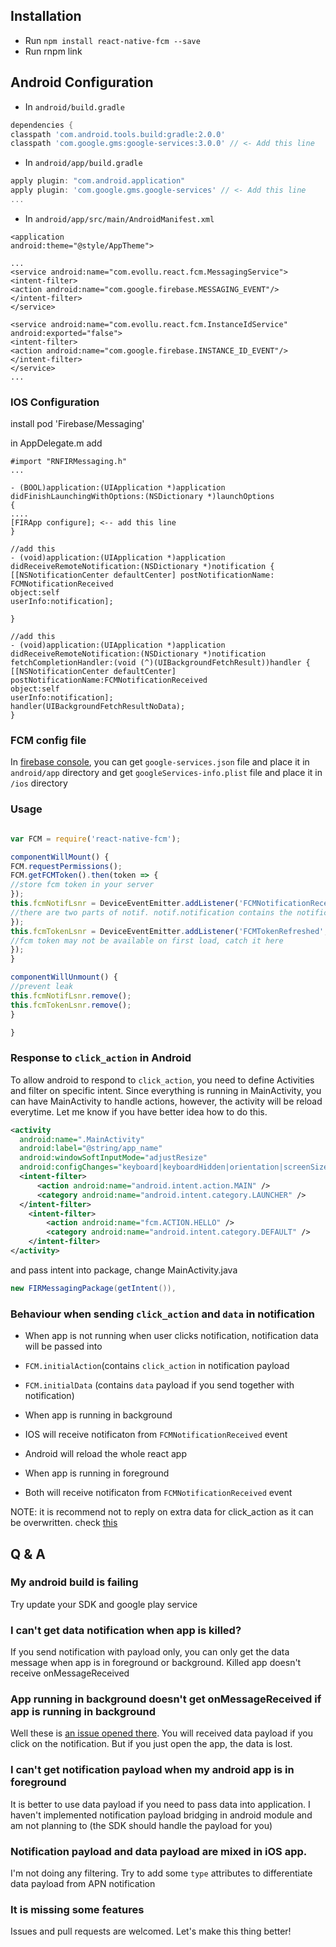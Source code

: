 ## Installation

- Run `npm install react-native-fcm --save`
- Run rnpm link

## Android Configuration

- In `android/build.gradle`
```gradle
dependencies {
classpath 'com.android.tools.build:gradle:2.0.0'
classpath 'com.google.gms:google-services:3.0.0' // <- Add this line
```

- In `android/app/build.gradle`
```gradle
apply plugin: "com.android.application"
apply plugin: 'com.google.gms.google-services' // <- Add this line
...
```

- In `android/app/src/main/AndroidManifest.xml`

```
<application
android:theme="@style/AppTheme">

...
<service android:name="com.evollu.react.fcm.MessagingService">
<intent-filter>
<action android:name="com.google.firebase.MESSAGING_EVENT"/>
</intent-filter>
</service>

<service android:name="com.evollu.react.fcm.InstanceIdService" android:exported="false">
<intent-filter>
<action android:name="com.google.firebase.INSTANCE_ID_EVENT"/>
</intent-filter>
</service>
...
```

### IOS Configuration

install pod 'Firebase/Messaging'

in AppDelegate.m add
```
#import "RNFIRMessaging.h"
...

- (BOOL)application:(UIApplication *)application didFinishLaunchingWithOptions:(NSDictionary *)launchOptions
{
....
[FIRApp configure]; <-- add this line
}

//add this
- (void)application:(UIApplication *)application didReceiveRemoteNotification:(NSDictionary *)notification {
[[NSNotificationCenter defaultCenter] postNotificationName: FCMNotificationReceived
object:self
userInfo:notification];

}

//add this
- (void)application:(UIApplication *)application didReceiveRemoteNotification:(NSDictionary *)notification fetchCompletionHandler:(void (^)(UIBackgroundFetchResult))handler {
[[NSNotificationCenter defaultCenter] postNotificationName:FCMNotificationReceived
object:self
userInfo:notification];
handler(UIBackgroundFetchResultNoData);
}
```


### FCM config file
In [firebase console](https://console.firebase.google.com/), you can get `google-services.json` file and place it in `android/app` directory and get `googleServices-info.plist` file and place it in `/ios` directory

### Usage

```javascript

var FCM = require('react-native-fcm');

componentWillMount() {
FCM.requestPermissions();
FCM.getFCMToken().then(token => {
//store fcm token in your server
});
this.fcmNotifLsnr = DeviceEventEmitter.addListener('FCMNotificationReceived', (notif) => {
//there are two parts of notif. notif.notification contains the notification payload, notif.data contains data payload
});
this.fcmTokenLsnr = DeviceEventEmitter.addListener('FCMTokenRefreshed', (token) => {
//fcm token may not be available on first load, catch it here
});
}

componentWillUnmount() {
//prevent leak
this.fcmNotifLsnr.remove();
this.fcmTokenLsnr.remove();
}

}
```

### Response to `click_action` in Android
To allow android to respond to `click_action`, you need to define Activities and filter on specific intent. Since everything is running in MainActivity, you can have MainActivity to handle actions, however, the activity will be reload everytime. Let me know if you have better idea how to do this.
```xml
<activity
  android:name=".MainActivity"
  android:label="@string/app_name"
  android:windowSoftInputMode="adjustResize"
  android:configChanges="keyboard|keyboardHidden|orientation|screenSize">
  <intent-filter>
      <action android:name="android.intent.action.MAIN" />
      <category android:name="android.intent.category.LAUNCHER" />
  </intent-filter>
    <intent-filter>                                                       <--add this line
        <action android:name="fcm.ACTION.HELLO" />                        <--add this line, name should matche click_action
        <category android:name="android.intent.category.DEFAULT" />       <--add this line
    </intent-filter>                                                      <--add this line
</activity>
```
and pass intent into package, change MainActivity.java
```java
new FIRMessagingPackage(getIntent()),                                     <--add getIntent()
```

### Behaviour when sending `click_action` and `data` in notification
- When app is not running when user clicks notification, notification data will be passed into 
 - `FCM.initialAction`(contains `click_action` in notification payload
 - `FCM.initialData` (contains `data` payload if you send together with notification)

- When app is running in background
 - IOS will receive notificaton from `FCMNotificationReceived` event
 - Android will reload the whole react app

- When app is running in foreground
 - Both will receive notificaton from `FCMNotificationReceived` event

NOTE: it is recommend not to reply on extra data for click_action as it can be overwritten. check [this](http://stackoverflow.com/questions/33738848/handle-multiple-notifications-with-gcm)

## Q & A
### My android build is failing
Try update your SDK and google play service
### I can't get data notification when app is killed?
If you send notification with payload only, you can only get the data message when app is in foreground or background. Killed app doesn't receive onMessageReceived
### App running in background doesn't get onMessageReceived if app is running in background
Well these is [an issue opened there](https://github.com/google/gcm/issues/63). You will received data payload if you click on the notification. But if you just open the app, the data is lost.
### I can't get notification payload when my android app is in foreground
It is better to use data payload if you need to pass data into application. I haven't implemented notification payload bridging in android module and am not planning to (the SDK should handle the payload for you)
### Notification payload and data payload are mixed in iOS app.
I'm not doing any filtering. Try to add some `type` attributes to differentiate data payload from APN notification
### It is missing some features
Issues and pull requests are welcomed. Let's make this thing better!

